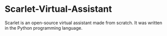 # Scarlet-Virtual-Assistant
Scarlet is an open-source virtual assistant made from scratch. It was written in the Python programming language.
